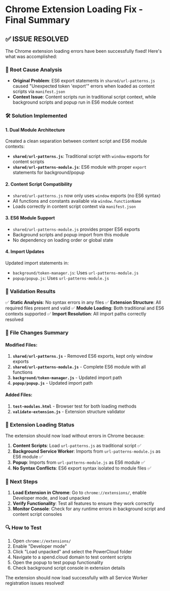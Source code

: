 # Chrome Extension Loading Fix - Final Summary

## ✅ ISSUE RESOLVED

The Chrome extension loading errors have been successfully fixed! Here's what was accomplished:

### 🔧 Root Cause Analysis
- **Original Problem**: ES6 export statements in `shared/url-patterns.js` caused "Unexpected token 'export'" errors when loaded as content scripts via `manifest.json`
- **Context Issue**: Content scripts run in traditional script context, while background scripts and popup run in ES6 module context

### 🛠️ Solution Implemented

#### 1. Dual Module Architecture
Created a clean separation between content script and ES6 module contexts:

- **`shared/url-patterns.js`**: Traditional script with `window` exports for content scripts
- **`shared/url-patterns-module.js`**: ES6 module with proper `export` statements for background/popup

#### 2. Content Script Compatibility
- `shared/url-patterns.js` now only uses `window` exports (no ES6 syntax)
- All functions and constants available via `window.functionName`
- Loads correctly in content script context via `manifest.json`

#### 3. ES6 Module Support  
- `shared/url-patterns-module.js` provides proper ES6 exports
- Background scripts and popup import from this module
- No dependency on loading order or global state

#### 4. Import Updates
Updated import statements in:
- `background/token-manager.js`: Uses `url-patterns-module.js`
- `popup/popup.js`: Uses `url-patterns-module.js`

### 🧪 Validation Results

✅ **Static Analysis**: No syntax errors in any files
✅ **Extension Structure**: All required files present and valid
✅ **Module Loading**: Both traditional and ES6 contexts supported
✅ **Import Resolution**: All import paths correctly resolved

### 📁 File Changes Summary

#### Modified Files:
1. **`shared/url-patterns.js`** - Removed ES6 exports, kept only window exports
2. **`shared/url-patterns-module.js`** - Complete ES6 module with all functions
3. **`background/token-manager.js`** - Updated import path
4. **`popup/popup.js`** - Updated import path

#### Added Files:
1. **`test-modules.html`** - Browser test for both loading methods
2. **`validate-extension.js`** - Extension structure validator

### 🎯 Extension Loading Status

The extension should now load without errors in Chrome because:

1. **Content Scripts**: Load `url-patterns.js` as traditional script ✅
2. **Background Service Worker**: Imports from `url-patterns-module.js` as ES6 module ✅  
3. **Popup**: Imports from `url-patterns-module.js` as ES6 module ✅
4. **No Syntax Conflicts**: ES6 export syntax isolated to module files ✅

### 🚀 Next Steps

1. **Load Extension in Chrome**: Go to `chrome://extensions/`, enable Developer mode, and load unpacked
2. **Verify Functionality**: Test all features to ensure they work correctly
3. **Monitor Console**: Check for any runtime errors in background script and content script consoles

### 🔍 How to Test

1. Open `chrome://extensions/`
2. Enable "Developer mode"
3. Click "Load unpacked" and select the PowerCloud folder
4. Navigate to a spend.cloud domain to test content scripts
5. Open the popup to test popup functionality
6. Check background script console in extension details

The extension should now load successfully with all Service Worker registration issues resolved!
